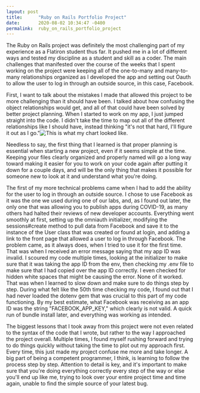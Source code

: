 ```yaml
---
layout: post
title:      "Ruby on Rails Portfolio Project"
date:       2020-08-02 10:34:47 -0400
permalink:  ruby_on_rails_portfolio_project
---
```



The Ruby on Rails project was definitely the most challenging part of my experience as a Flatiron student thus far. It pushed me in a lot of different ways and tested my discipline as a student and skill as a coder. The main challenges that manifested over the course of the weeks that I spent working on the project were keeping all of the one-to-many and many-to-many relationships organized as I developed the app and setting out Oauth to allow the user to log in through an outside source, in this case, Facebook.

First, I want to talk about the mistakes I made that allowed this project to be more challenging than it should have been. I talked about how confusing the object relationships would get, and all of that could have been solved by better project planning. When I started to work on my app, I just jumped straight into the code. I didn't take the time to map out all of the different relationships like I should have, instead thinking "it's not that hard, I'll figure it out as I go."![This is what my chart looked like.](https://imgur.com/a/5uMg4cA)

Needless to say, the first thing that I learned is that proper planning is essential when starting a new project, even if it seems simple at the time. Keeping your files clearly organized and properly named will go a long way toward making it easier for you to work on your code again after putting it down for a couple days, and will be the only thing that makes it possible for someone new to look at it and understand what you're doing. 

The first of my more technical problems came when I had to add the ability for the user to log in through an outside source. I chose to use Facebook as it was the one we used during one of our labs, and, as I found out later, the only one that was allowing you to publish apps during COVID-19, as many others had halted their reviews of new developer accounts. Everything went smoothly at first, setting up the omniauth initializer, modifying the sessions#create method to pull data from Facebook and save it to the instance of the User class that was created or found at login, and adding a link to the front page that allowed a user to log in through Facebook. The problem came, as it always does, when I tried to use it for the first time. That was when I received an error message saying that my app ID was invalid. I scoured my code multiple times, looking at the initializer to make sure that it was taking the app ID from the env, then checking my .env file to make sure that I had copied over the app ID correctly. I even checked for hidden white spaces that might be causing the error. None of it worked. That was when I learned to slow down and make sure to do things step by step. During what felt like the 50th time checking my code, I found out that I had never loaded the dotenv gem that was crucial to this part of my code functioning. By my best estimate, what Facebook was receiving as an app ID was the string "FACEBOOK_APP_KEY," which clearly is not valid. A quick run of bundle install later, and everything was working as intended.

The biggest lessons that I took away from this project were not even related to the syntax of the code that I wrote, but rather to the way I approached the project overall. Multiple times, I found myself rushing forward and trying to do things quickly without taking the time to plot out my approach first. Every time, this just made my project confuse me more and take longer. A big part of being a competent programmer, I think, is learning to follow the process step by step. Attention to detail is key, and it's important to make sure that you're doing everything correctly every step of the way or else you'll end up like me, trying to look over your entire project time and time again, unable to find the simple source of your latest bug. 

